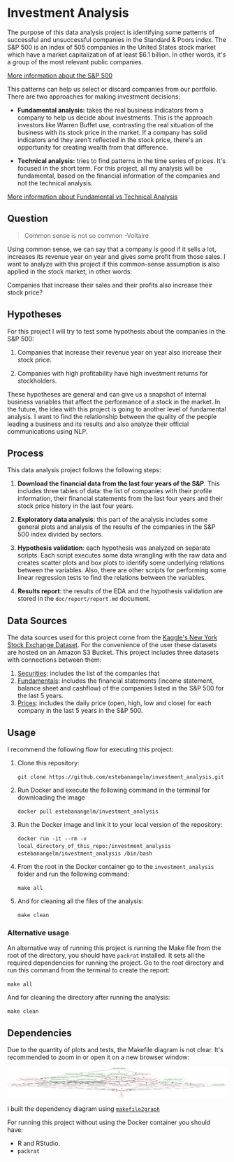 # Investment Analysis
The purpose of this data analysis project is identifying some patterns of successful and unsuccessful companies in the Standard & Poors index. The S&P 500 is an index of 505 companies in the United States stock market which have a market capitalization of at least $6.1 billion. In other words, it's a group of the most relevant public companies.

[More information about the S&P 500](https://www.investopedia.com/terms/s/sp500.asp)

This patterns can help us select or discard companies from our portfolio. There are two approaches for making investment decisions:

- **Fundamental analysis:** takes the real business indicators from a company to help us decide about investments. This is the approach investors like Warren Buffet use, contrasting the real situation of the business with its stock price in the market. If a company has solid indicators and they aren't reflected in the stock price, there's an opportunity for creating wealth from that difference.

- **Technical analysis:** tries to find patterns in the time series of prices. It's focused in the short term. For this project, all my analysis will be fundamental, based on the financial information of the companies and not the technical analysis.

[More information about Fundamental vs Technical Analysis ](https://www.investopedia.com/university/technical/techanalysis2.asp)

## Question

> Common sense is not so common -Voltaire

Using common sense, we can say that a company is good if it sells a lot, increases its revenue year on year and gives some profit from those sales. I want to analyze with this project if this common-sense assumption is also applied in the stock market, in other words:

Companies that increase their sales and their profits also increase their stock price?


## Hypotheses

For this project I will try to test some hypothesis about the companies in the S&P 500:

1. Companies that increase their revenue year on year also increase their stock price.

2. Companies with high profitability have high investment returns for stockholders.

These hypotheses are general and can give us a snapshot of internal business variables that affect the performance of a stock in the market. In the future, the idea with this project is going to another level of fundamental analysis. I want to find the relationship between the quality of the people leading a business and its results and also analyze their official communications using NLP.

## Process

This data analysis project follows the following steps:

1. **Download the financial data from the last four years of the S&P**. This includes three tables of data: the list of companies with their profile information, their financial statements from the last four years and their stock price history in the last four years.

2. **Exploratory data analysis**: this part of the analysis includes some general plots and analysis of the results of the companies in the S&P 500 index divided by sectors.

3. **Hypothesis validation**: each hypothesis was analyzed on separate scripts. Each script executes some data wrangling with the raw data and creates scatter plots and box plots to identify some underlying relations between the variables. Also, there are other scripts for performing some linear regression tests to find the relations between the variables.

4. **Results report**: the results of the EDA and the hypothesis validation are stored in the `doc/report/report.md` document.

## Data Sources

The data sources used for this project come from the [Kaggle's New York Stock Exchange Dataset](https://www.kaggle.com/dgawlik/nyse/data). For the convenience of the user these datasets are hosted on an Amazon S3 Bucket. This project includes three datasets with connections between them:

1. [Securities](https://s3.ca-central-1.amazonaws.com/investment-analysis/securities.csv): includes the list of the companies that 
2. [Fundamentals](https://s3.ca-central-1.amazonaws.com/investment-analysis/fundamentals.csv): includes the financial statements (income statement, balance sheet and cashflow) of the companies listed in the S&P 500 for the last 5 years.
3. [Prices](https://s3.ca-central-1.amazonaws.com/investment-analysis/prices-split-adjusted.csv): includes the daily price (open, high, low and close) for each company in the last 5 years in the S&P 500.

## Usage

I recommend the following flow for executing this project:

1. Clone this repository:

	`git clone https://github.com/estebanangelm/investment_analysis.git`

2. Run Docker and execute the following command in the terminal for downloading the image

	`docker pull estebanangelm/investment_analysis`
	
3. Run the Docker image and link it to your local version of the repository:

	`docker run -it --rm -v local_directory_of_this_repo:/investment_analysis estebanangelm/investment_analysis /bin/bash`
	
4. From the root in the Docker container go to the `investment_analysis` folder and run the following command:

	`make all`
	
5. And for cleaning all the files of the analysis:

	`make clean`
	

### Alternative usage

An alternative way of running this project is running the Make file from the root of the directory, you should have `packrat` installed. It sets all the required dependencies for running the project. Go to the root directory and run this command from the terminal to create the report:

`make all`

And for cleaning the directory after running the analysis:

`make clean`


## Dependencies

Due to the quantity of plots and tests, the Makefile diagram is not clear. It's recommended to zoom in or open it on a new browser window:

![](Makefile.png)

I built the dependency diagram using [`makefile2graph`](https://github.com/lindenb/makefile2graph) 

For running this project without using the Docker container you should have:

- R and RStudio.
- `packrat`